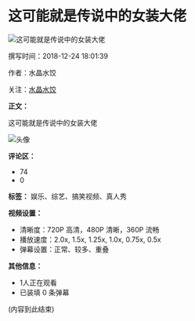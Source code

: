 # 这可能就是传说中的女装大佬

![这可能就是传说中的女装大佬](//i0.hdslb.com/bfs/archive/f1b3029615d3a6cf1e4e6ce9a895c1f2cf3a3fbb.jpg@518w_290h_1c_!web-video-share-cover.webp)

撰写时间：2018-12-24 18:01:39 

作者：水晶水饺 

关注：[水晶水饺](//space.bilibili.com/326199174)

**正文：**

这可能就是传说中的女装大佬

![头像](//i0.hdslb.com/bfs/face/43a566272494102da433888b45e11c7160fc1183.jpg@96w.webp)

**评论区：**

- 74
- 0

**标签：** 娱乐、综艺、搞笑视频、真人秀

**视频设置：**
- 清晰度：720P 高清，480P 清晰，360P 流畅
- 播放速度：2.0x, 1.5x, 1.25x, 1.0x, 0.75x, 0.5x
- 弹幕设置：正常、较多、重叠

**其他信息：**
- 1人正在观看
- 已装填 0 条弹幕

(内容到此结束)